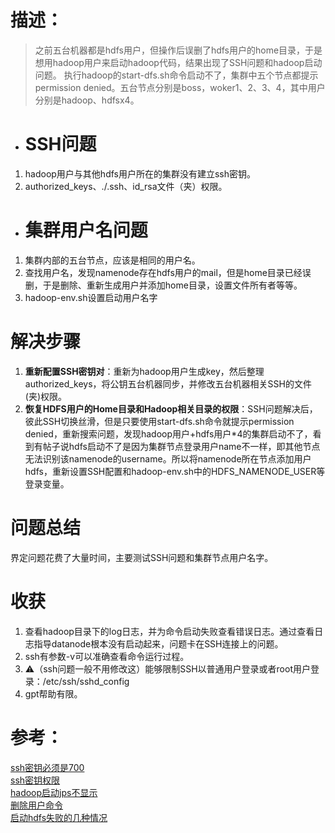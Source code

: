 # 描述：  
> 之前五台机器都是hdfs用户，但操作后误删了hdfs用户的home目录，于是想用hadoop用户来启动hadoop代码，结果出现了SSH问题和hadoop启动问题。
> 执行hadoop的start-dfs.sh命令启动不了，集群中五个节点都提示permission denied。五台节点分别是boss，woker1、2、3、4，其中用户分别是hadoop、hdfsx4。
- # SSH问题
1. hadoop用户与其他hdfs用户所在的集群没有建立ssh密钥。
2. authorized_keys、./.ssh、id_rsa文件（夹）权限。
- # 集群用户名问题
1. 集群内部的五台节点，应该是相同的用户名。
2. 查找用户名，发现namenode存在hdfs用户的mail，但是home目录已经误删，于是删除、重新生成用户并添加home目录，设置文件所有者等等。
3. hadoop-env.sh设置启动用户名字
# 解决步骤
1. **重新配置SSH密钥对**：重新为hadoop用户生成key，然后整理authorized_keys，将公钥五台机器同步，并修改五台机器相关SSH的文件(夹)权限。
2. **恢复HDFS用户的Home目录和Hadoop相关目录的权限**：SSH问题解决后，彼此SSH切换丝滑，但是只要使用start-dfs.sh命令就提示permission denied，重新搜索问题，发现hadoop用户+hdfs用户*4的集群启动不了，看到有帖子说hdfs启动不了是因为集群节点登录用户name不一样，即其他节点无法识别该namenode的username。所以将namenode所在节点添加用户hdfs，重新设置SSH配置和hadoop-env.sh中的HDFS_NAMENODE_USER等登录变量。
# 问题总结
界定问题花费了大量时间，主要测试SSH问题和集群节点用户名字。
# 收获
1. 查看hadoop目录下的log日志，并为命令启动失败查看错误日志。通过查看日志指导datanode根本没有启动起来，问题卡在SSH连接上的问题。
2. ssh有参数-v可以准确查看命令运行过程。
3. ⚠️（ssh问题一般不用修改这）能够限制SSH以普通用户登录或者root用户登录：/etc/ssh/sshd_config
4. gpt帮助有限。
# 参考：
[ssh密钥必须是700](https://www.jianshu.com/p/7de5a612799e)  
[ssh密钥权限](https://blog.51cto.com/merrycheng/1340280)  
[hadoop启动jps不显示](https://blog.csdn.net/NIE_WIN/article/details/120741695)  
[删除用户命令](https://askubuntu.com/questions/459365/how-to-delete-a-user-its-home-folder-safely)  
[启动hdfs失败的几种情况](https://www.cnblogs.com/suhaha/p/9440557.html)  
